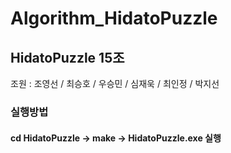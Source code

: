 # Algorithm_HidatoPuzzle

## HidatoPuzzle 15조

조원 : 조영선 / 최승호 / 우승민 / 심재욱 / 최인정 / 박지선

### 실행방법
#### cd HidatoPuzzle -> make -> HidatoPuzzle.exe 실행
